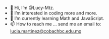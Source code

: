 - 👋 Hi, I’m @Lucy-Mtz.
- 👀 I’m interested in coding more and more.
- 🌱 I’m currently learning Math and JavaScript.
- 📫 How to reach me ... send me an email to: lucia.martinez@cobachbc.edu.mx

<!---
Lucy-Mtz/Lucy-Mtz is a ✨ special ✨ repository because its `README.md` (this file) appears on your GitHub profile.
You can click the Preview link to take a look at your changes.
--->
